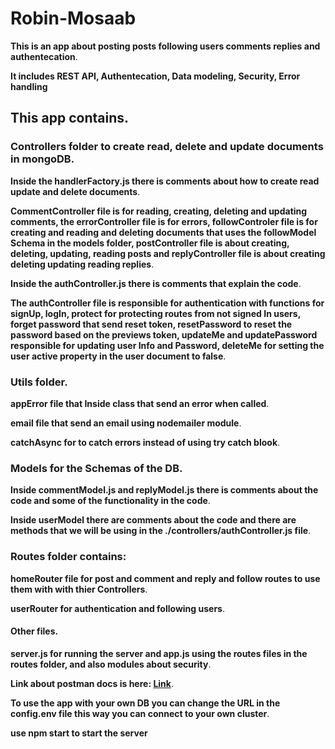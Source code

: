 # Robin-Mosaab
**This is an app about posting posts following users comments replies and authentecation**.  

**It includes REST API, Authentecation, Data modeling, Security, Error handling**
## This app contains.
### Controllers folder to create read, delete and update documents in mongoDB.  
**Inside the handlerFactory.js there is comments about how to create read update and delete documents**.  

**CommentController file is for reading, creating, deleting and updating comments, the errorController file is for errors, followControler file is for creating and reading and deleting documents that uses the followModel Schema in the models folder, postController file is about creating, deleting, updating, reading posts and replyController file is about creating deleting updating reading replies**.  

**Inside the authController.js there is comments that explain the code**.  

**The authController file is responsible for authentication with functions for signUp, logIn, protect for protecting routes from not signed In users, forget password that send reset token, resetPassword to reset the password based on the previews token, updateMe and updatePassword responsible for updating user Info and Password, deleteMe for setting the user active property in the user document to false**.  

### Utils folder. 
**appError file that Inside  class that send an error when called**.  

**email file that send an email using nodemailer module**.  

**catchAsync for to catch errors instead of using try catch blook**.  

### Models for the Schemas of the DB.
**Inside commentModel.js and replyModel.js there is comments about the code and some of the functionality in the code**.

**Inside userModel there are comments about the code and there are methods that we will be using in the ./controllers/authController.js file**.

### Routes folder contains:
**homeRouter file for post and comment and reply and follow routes to use them with with thier Controllers**.  

**userRouter for authentication and following users**.

#### Other files.
**server.js for running the server and app.js using the routes files in the routes folder, and also modules about security**.  

**Link about postman docs is here: [Link](https://documenter.getpostman.com/view/22054966/2s9YC1WZoX)**.  

**To use the app with your own DB you can change the URL in the config.env file this way you can connect to your own cluster**.  

**use npm start to start the server**





